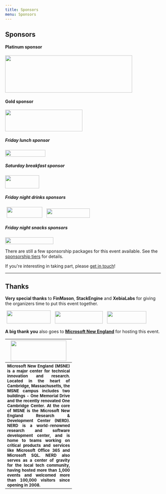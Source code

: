 ```yaml
---
title: Sponsors
menu: Sponsors
---
```


## Sponsors

#### Platinum sponsor

<img src="http://dynamicinfradays.org/events/2015-boston/codeship-logo.png" width="411" height="120" style="margin: 0;">

#### Gold sponsor

<img src="http://dynamicinfradays.org/events/2015-boston/sysdig-logo.png" width="250" height="70" style="margin: 0 10px 0 0;">

<!-- Silver sponsor logo with height 55 looks OK -->

##### Friday lunch sponsor

<img src="http://dynamicinfradays.org/events/2015-boston/localytics-logo.jpg" width="130" height="22" style="margin: 0;">

##### Saturday breakfast sponsor

<img src="http://dynamicinfradays.org/events/2015-boston/coreos-logo.png" width="110" height="42" style="margin: 0;">

##### Friday night drinks sponsors

<img src="http://dynamicinfradays.org/events/2015-boston/hubspot-logo.png" width="115" height="35" style="margin: 0 5px 0 5px;">

<img src="http://dynamicinfradays.org/events/2015-boston/logentries-logo.png" width="140" height="30" style="margin: 0 5px 0 5px;">

##### Friday night snacks sponsors

<img src="http://dynamicinfradays.org/events/2015-boston/gooddoglabs-logo.png" width="156" height="22" style="margin: 0;">

There are still a few sponsorship packages for this event available. See the [sponsorship tiers](/sponsorship) for details.

If you're interesting in taking part, please [get in touch](mailto:2015-boston-sponsorship@dynamicinfradays.org)!

----

## Thanks

**Very special thanks** to **FinMason**, **StackEngine** and **XebiaLabs** for giving the organizers time to put this event together.

<img src="http://dynamicinfradays.org/events/2015-boston/finmason-logo.png" width="142" height="42" style="margin: 0 5px 0 5px;">

<img src="http://dynamicinfradays.org/events/2015-boston/stackengine-logo.png" width="155" height="40" style="margin: 0 5px 0 5px;">

<img src="http://dynamicinfradays.org/events/2015-boston/xebialabs-logo.png" width="127" height="40" style="margin: 0 5px 0 5px;">

**A big thank you** also goes to **[Microsoft New England](http://microsoftnewengland.com/about)** for hosting this event.
<table style="border:none;vertical-align:middle;">
    <tr><th style="width:200px;text-align:center">
      <img src="http://microsoftnewengland.com/eventmanager/img/MSFT_logo_rgb_C-Gray_D.png" width="180" height="66" style="margin-left:auto;margin-right:auto;display:inline-block;">
    </th></tr>
    <tr><th style="font-size:small;text-align:justify">
      <span>Microsoft New England (MSNE) is a major center for technical innovation and research. Located in the heart of Cambridge, Massachusetts, the MSNE campus includes two buildings - One Memorial Drive and the recently renovated One Cambridge Center. At the core of MSNE is the Microsoft New England Research &amp; Development Center (NERD). NERD is a world-renowned research and software development center, and is home to teams working on critical products and services like Microsoft Office 365 and Microsoft SQL. NERD also serves as a center of gravity for the local tech community, having hosted more than 1,000 events and welcomed more than 100,000 visitors since opening in 2008.</span>
    </th></tr>
</table>
